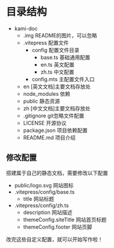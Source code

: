 # 目录结构
- kami-doc
    - .img README的图片，可以忽略
    - .vitepress 配置文件
        - config 配置文件目录
            - base.ts 基础通用配置
            - en.ts 英文配置
            - zh.ts 中文配置
        - config.mts 主配置文件入口
    - en [英文文档]主要文档存放处
    - node_modules 依赖
    - public 静态资源
    - zh [中文文档]主要文档存放处
    - .gitignore git忽略文件配置
    - LICENSE 开源协议
    - package.json 项目依赖配置
    - README.md 项目介绍

## 修改配置
搭建属于自己的静态文档，需要修改以下配置

- public/logo.svg 网站图标
- .vitepress/config/base.ts
    - title 网站标题
- .vitepress/config/zh.ts
    - description 网站描述
    - themeConfig.siteTitle 网站首页标题
    - themeConfig.footer 网站页脚

改完这些自定义配置，就可以开始写作啦！
